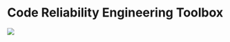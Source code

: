 # Code Reliability Engineering Toolbox

![](https://github.com/RedHatCRE/toolbox/workflows/tests/badge.svg)
